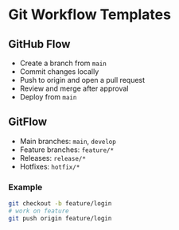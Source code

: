 # Git Workflow Templates

## GitHub Flow
- Create a branch from `main`
- Commit changes locally
- Push to origin and open a pull request
- Review and merge after approval
- Deploy from `main`

## GitFlow
- Main branches: `main`, `develop`
- Feature branches: `feature/*`
- Releases: `release/*`
- Hotfixes: `hotfix/*`

### Example
```bash
git checkout -b feature/login
# work on feature
git push origin feature/login
```
